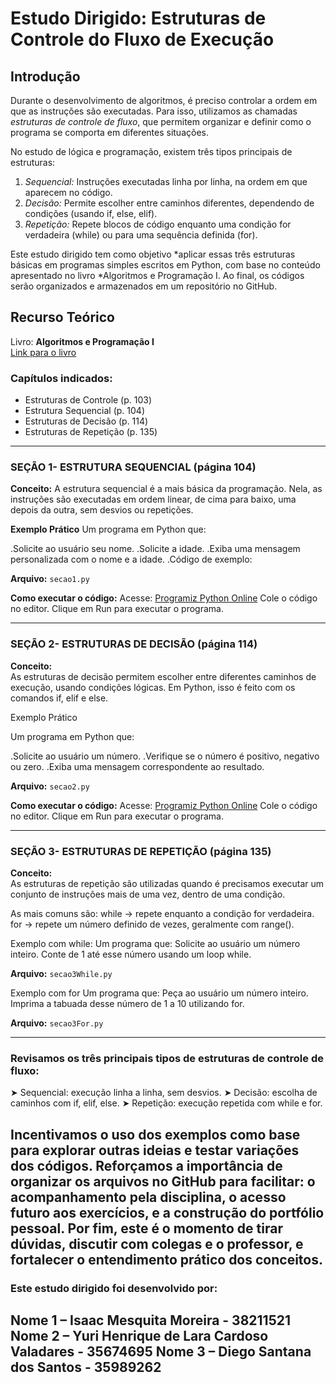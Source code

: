 # Estudo Dirigido: Estruturas de Controle do Fluxo de Execução

## Introdução

Durante o desenvolvimento de algoritmos, é preciso controlar a ordem em que as instruções são executadas. Para isso, utilizamos as chamadas *estruturas de controle de fluxo*, que permitem organizar e definir como o programa se comporta em diferentes situações.

No estudo de lógica e programação, existem três tipos principais de estruturas:

1. *Sequencial:* Instruções executadas linha por linha, na ordem em que aparecem no código.
2. *Decisão:* Permite escolher entre caminhos diferentes, dependendo de condições (usando if, else, elif).
3. *Repetição:* Repete blocos de código enquanto uma condição for verdadeira (while) ou para uma sequência definida (for).

Este estudo dirigido tem como objetivo *aplicar essas três estruturas básicas em programas simples escritos em Python, com base no conteúdo apresentado no livro *Algoritmos e Programação I. Ao final, os códigos serão organizados e armazenados em um repositório no GitHub.

## Recurso Teórico
Livro: **Algoritmos e Programação I**  
[Link para o livro](https://educapes.capes.gov.br/bitstream/capes/176223/2/Algoritmos%20e%20Programa%C3%A7%C3%A3o%20I%20EBOOK.pdf)

### Capítulos indicados:
- Estruturas de Controle (p. 103)
- Estrutura Sequencial (p. 104)
- Estruturas de Decisão (p. 114)
- Estruturas de Repetição (p. 135)

---

### SEÇÃO 1- ESTRUTURA SEQUENCIAL (página 104)
**Conceito:**
A estrutura sequencial é a mais básica da programação. Nela, as instruções são executadas em ordem linear, de cima para baixo, uma depois da outra, sem desvios ou repetições.

**Exemplo Prático**
Um programa em Python que:

.Solicite ao usuário seu nome.
.Solicite a idade.
.Exiba uma mensagem personalizada com o nome e a idade.
.Código de exemplo:

**Arquivo:** `secao1.py`

**Como executar o código:**
Acesse: [Programiz Python Online](https://www.programiz.com/python-programming/online-compiler/)
Cole o código no editor.
Clique em Run para executar o programa.



---

### SEÇÃO 2- ESTRUTURAS DE DECISÃO (página 114)

**Conceito:**  
As estruturas de decisão permitem escolher entre diferentes caminhos de execução, usando condições lógicas. Em Python, isso é feito com os comandos if, elif e else.



Exemplo Prático

Um programa em Python que:

.Solicite ao usuário um número.
.Verifique se o número é positivo, negativo ou zero.
.Exiba uma mensagem correspondente ao resultado.

**Arquivo:** `secao2.py`

**Como executar o código:**
Acesse: [Programiz Python Online](https://www.programiz.com/python-programming/online-compiler/)
Cole o código no editor.
Clique em Run para executar o programa.

---

### SEÇÃO 3- ESTRUTURAS DE REPETIÇÃO (página 135)

**Conceito:**  
As estruturas de repetição são utilizadas quando é precisamos executar um conjunto de instruções mais de uma vez, dentro de uma condição.

As mais comuns são:
while → repete enquanto a condição for verdadeira.
for → repete um número definido de vezes, geralmente com range().

Exemplo com while:
Um programa que:
Solicite ao usuário um número inteiro.
Conte de 1 até esse número usando um loop while.

**Arquivo:** `secao3While.py`

Exemplo com for
Um programa que:
Peça ao usuário um número inteiro.
Imprima a tabuada desse número de 1 a 10 utilizando for.

**Arquivo:** `secao3For.py`

---

### Revisamos os três principais tipos de estruturas de controle de fluxo:
➤ Sequencial: execução linha a linha, sem desvios.
➤ Decisão: escolha de caminhos com if, elif, else.
➤ Repetição: execução repetida com while e for.

Incentivamos o uso dos exemplos como base para explorar outras ideias e testar variações dos códigos.
Reforçamos a importância de organizar os arquivos no GitHub para facilitar:
o acompanhamento pela disciplina,
o acesso futuro aos exercícios,
e a construção do portfólio pessoal.
Por fim, este é o momento de tirar dúvidas, discutir com colegas e o professor, e fortalecer o entendimento prático dos conceitos.
---
### Este estudo dirigido foi desenvolvido por:

Nome 1 – Isaac Mesquita Moreira - 38211521
Nome 2 – Yuri Henrique de Lara Cardoso Valadares - 35674695
Nome 3 – Diego Santana dos Santos - 35989262
---
